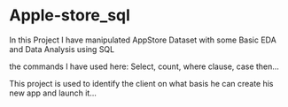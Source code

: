 # Apple-store_sql

In this Project I have manipulated AppStore Dataset with some Basic EDA and Data Analysis using SQL

the commands I have used here:
Select, count, where clause, case then...

This project is used to identify the client on what basis he can create his new app and launch it...
